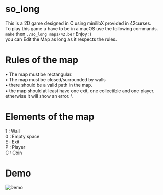 # so_long
This is a 2D game designed in C using minilibX provided in 42curses. \
To play this game u have to be in a macOS use the following commands. \
`make` then `./so_long maps/42.ber` Enjoy :) \
you can Edit the Map as long as it respects the rules.

# Rules of the map
• The map must be rectangular. \
• The map must be closed/surrounded by walls \
• there should be a valid path in the map. \
• the map should at least have one exit, one collectible and one player. etherwise it will show an error. \

# Elements of the map
1 : Wall \
0 : Empty space \
E : Exit \
P : Player \
C : Coin

# Demo
![Demo](https://user-images.githubusercontent.com/111463922/216670676-a438e3d7-ca1d-44c4-b0c0-46db352c3524.gif)
